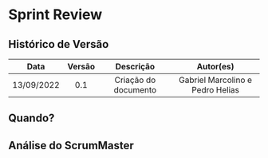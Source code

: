 # Sprint Review

## Histórico de Versão

|    Data    | Versão |      Descrição       |     Autor(es)     |
| :--------: | :----: | :------------------: | :---------------: |
| 13/09/2022 |  0.1   | Criação do documento | Gabriel Marcolino e Pedro Helias |

## Quando?

## Análise do ScrumMaster